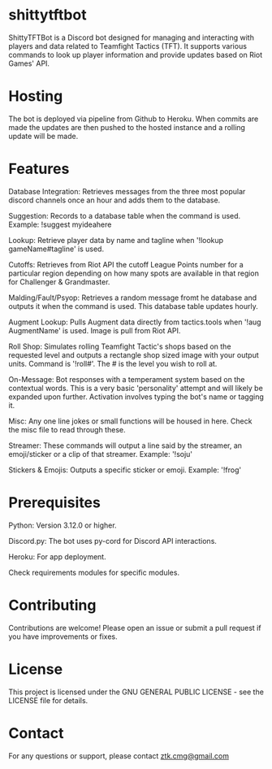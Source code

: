 # shittytftbot

ShittyTFTBot is a Discord bot designed for managing and interacting with players and data related to Teamfight Tactics (TFT). It supports various commands to look up player information and provide updates based on Riot Games' API.

# Hosting

The bot is deployed via pipeline from Github to Heroku. When commits are made the updates are then pushed to the hosted instance and a rolling update will be made.

# Features

Database Integration: Retrieves messages from the three most popular discord channels once an hour and adds them to the database.

Suggestion: Records to a database table when the command is used. Example: !suggest myideahere

Lookup: Retrieve player data by name and tagline when '!lookup gameName#tagline' is used.

Cutoffs: Retrieves from Riot API the cutoff League Points number for a particular region depending on how many spots are available in that region for Challenger & Grandmaster.

Malding/Fault/Psyop: Retrieves a random message fromt he database and outputs it when the command is used. This database table updates hourly.

Augment Lookup: Pulls Augment data directly from tactics.tools when '!aug AugmentName' is used. Image is pull from Riot API.

Roll Shop: Simulates rolling Teamfight Tactic's shops based on the requested level and outputs a rectangle shop sized image with your output units. Command is '!roll#'. The # is the level you wish to roll at.

On-Message: Bot responses with a temperament system based on the contextual words. This is a very basic 'personality' attempt and will likely be expanded upon further. Activation involves typing the bot's name or tagging it.

Misc: Any one line jokes or small functions will be housed in here. Check the misc file to read through these.

Streamer: These commands will output a line said by the streamer, an emoji/sticker or a clip of that streamer. Example: '!soju'

Stickers & Emojis: Outputs a specific sticker or emoji. Example: '!frog'

# Prerequisites

Python: Version 3.12.0 or higher.

Discord.py: The bot uses py-cord for Discord API interactions.

Heroku: For app deployment.

Check requirements modules for specific modules.

# Contributing
Contributions are welcome! Please open an issue or submit a pull request if you have improvements or fixes.

# License
This project is licensed under the GNU GENERAL PUBLIC LICENSE - see the LICENSE file for details.

# Contact
For any questions or support, please contact ztk.cmg@gmail.com